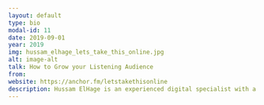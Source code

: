 ```yaml
---
layout: default
type: bio
modal-id: 11
date: 2019-09-01
year: 2019
img: hussam_elhage_lets_take_this_online.jpg
alt: image-alt
talk: How to Grow your Listening Audience
from:
website: https://anchor.fm/letstakethisonline
description: Hussam ElHage is an experienced digital specialist with a demonstrated history in the digital media industry. He has been adamant on the evolution of the industry itself and spent many years on both agency and client-side. He is published in media publications such as Communicate Middle East and Arabian Marketer, a panel speaker and most recently host of his own podcast titled “Let’s Take This Online” where he talks to a diverse array of guests on their journeys into their respective fields. 
---
```


